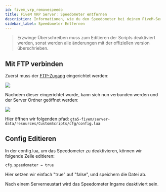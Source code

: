 ```yaml
---
id: fivem_vrp_removespeedo
title: FiveM VRP Server: Speedometer entfernen
description: Informationen, wie du den Speedometer bei deinem FiveM-Server mit VRP von ZAP-Hosting entfernen kannst - ZAP-Hosting.com Dokumentationen
sidebar_label: Speedometer Entfernen
---
```


> Erzwinge Überschreiben muss zum Editieren der Scripts deaktiviert werden, sonst werden alle änderungen mit der offiziellen version überschrieben.

## Mit FTP verbinden

Zuerst muss der [FTP-Zugang](gameserver_ftpaccess.md) eingerichtet werden:

![](https://screensaver01.zap-hosting.com/index.php/s/7pzj7cyGawdJAgi/preview)

Nachdem dieser eingerichtet wurde, kann sich nun verbunden werden und der Server Ordner geöffnet werden:

![](https://screensaver01.zap-hosting.com/index.php/s/yzwyxpX8aTjBHcJ/preview)

Hier öffnen wir folgenden pfad: `gta5-fivem/server-data/resources/CustomScripts/cfg/config.lua`


## Config Editieren

In der config.lua, um das Speedometer zu deaktivieren, können wir folgende Zeile editieren:

`cfg.speedometer = true`

Hier setzen wir einfach "true" auf "false", und speichern die Datei ab.

Nach einem Serverneustart wird das Speedometer Ingame deaktiviert sein.

